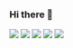 ### Hi there 👋

<!--
**choiSeokYoon/choiSeokYoon** is a ✨ _special_ ✨ repository because its `README.md` (this file) appears on your GitHub profile.

Here are some ideas to get you started:

- 🔭 I’m currently working on ...
- 🌱 I’m currently learning ...
- 👯 I’m looking to collaborate on ...
- 🤔 I’m looking for help with ...
- 💬 Ask me about ...
- 📫 How to reach me: ...
- 😄 Pronouns: ...
- ⚡ Fun fact: ...
-->

 <img src="https://img.shields.io/badge/HTML5-#E34F26?style=flat&logo=HTML5&logoColor=white"/>
 <img src="https://img.shields.io/badge/css-F9F54B?style=flat&logo=css&logoColor=white"/>
 <img src="https://img.shields.io/badge/javaScript-F9F54B?style=flat&logo=javaScript&logoColor=white"/>
 <img src="https://img.shields.io/badge/jqurry-F9F54B?style=flat&logo=jqurry&logoColor=white"/>
 <img src="https://img.shields.io/badge/node.js-F9F54B?style=flat&logo=node.js&logoColor=white"/>
